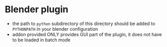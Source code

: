 # Blender plugin

* the path to `python` subdirectory of this directory should be added to `PYTHONPATH`
  in your blender configuration
* addon provided ONLY provides GUI part of the plugin, it does not have to be loaded in
  batch mode
